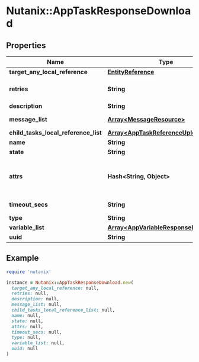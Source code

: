 # Nutanix::AppTaskResponseDownload

## Properties

| Name | Type | Description | Notes |
| ---- | ---- | ----------- | ----- |
| **target_any_local_reference** | [**EntityReference**](EntityReference.md) |  | [optional] |
| **retries** | **String** | Number of retries for the task. | [optional] |
| **description** | **String** |  | [optional] |
| **message_list** | [**Array&lt;MessageResource&gt;**](MessageResource.md) | Message list. |  |
| **child_tasks_local_reference_list** | [**Array&lt;AppTaskReferenceUpload&gt;**](AppTaskReferenceUpload.md) |  | [optional] |
| **name** | **String** |  |  |
| **state** | **String** |  |  |
| **attrs** | **Hash&lt;String, Object&gt;** | Task attrs for application of type object. | [optional] |
| **timeout_secs** | **String** | task timeout. | [optional] |
| **type** | **String** |  |  |
| **variable_list** | [**Array&lt;AppVariableResponseDownload&gt;**](AppVariableResponseDownload.md) |  | [optional] |
| **uuid** | **String** |  | [optional] |

## Example

```ruby
require 'nutanix'

instance = Nutanix::AppTaskResponseDownload.new(
  target_any_local_reference: null,
  retries: null,
  description: null,
  message_list: null,
  child_tasks_local_reference_list: null,
  name: null,
  state: null,
  attrs: null,
  timeout_secs: null,
  type: null,
  variable_list: null,
  uuid: null
)
```

